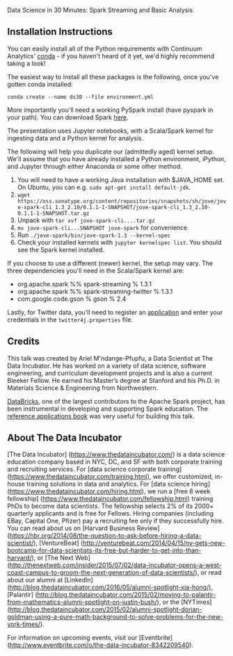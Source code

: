 Data Science in 30 Minutes: Spark Streaming and Basic Analysis


## Installation Instructions

You can easily install all of the Python requirements with Continuum Analytics' [conda](http://conda.pydata.org/docs/) - if you haven't heard of it yet, we'd highly recommend taking a look!

The easiest way to install all these packages is the following, once you've gotten conda installed:

``` 
conda create --name ds30 --file environment.yml
```

More importantly you'll need a working PySpark install (have pyspark in your path). You can download Spark [here](http://spark.apache.org/downloads.html).

The presentation uses Jupyter notebooks, with a Scala/Spark kernel for ingesting data and a Python kernel for analysis.

The following will help you duplicate our (admittedly aged) kernel setup. We'll assume that you have already installed a Python environment, iPython, and Jupyter through either Anaconda or some other method.

1. You will need to have a working Java installation with $JAVA_HOME set. On Ubuntu, you can e.g. `sudo apt-get install default-jdk`.
1. `wget https://oss.sonatype.org/content/repositories/snapshots/sh/jove/jove-spark-cli_1.3_2.10/0.1.1-1-SNAPSHOT/jove-spark-cli_1.3_2.10-0.1.1-1-SNAPSHOT.tar.gz`
1. Unpack with `tar xvf jove-spark-cli....tar.gz`
1. `mv jove-spark-cli...SNAPSHOT jove-spark` for convenience
1. Run `./jove-spark/bin/jove-spark-1.3 --kernel-spec`
1. Check your installed kernels with `jupyter kernelspec list`. You should see the Spark kernel installed.

If you choose to use a different (newer) kernel, the setup may vary. The three dependencies you'll need in the Scala/Spark kernel are:
* org.apache.spark %% spark-streaming % 1.3.1
* org.apache.spark %% spark-streaming-twitter % 1.3.1
* com.google.code.gson % gson % 2.4

Lastly, for Twitter data, you'll need to register an [application](https://apps.twitter.com) and enter your credentials in the `twitter4j.properties` file.

## Credits
This talk was created by Ariel M'ndange-Pfupfu, a Data Scientist at The Data Incubator. He has worked on a variety of data science, software engineering, and curriculum development projects and is also a current Bleeker Fellow. He earned his Master’s degree at Stanford and his Ph.D. in Materials Science & Engineering from Northwestern.


[DataBricks](https://www.databricks.com), one of the largest contributors to the Apache Spark project, has been instrumental in developing and supporting Spark education. The [reference applications book](https://databricks.gitbooks.io/databricks-spark-reference-applications/content/index.html) was very useful for building this talk.

## About The Data Incubator
[The Data Incubator] (https://www.thedataincubator.com/) is a data science education company based in NYC, DC, and SF with both corporate training and recruiting services. For [data science corporate training] (https://www.thedataincubator.com/training.html), we offer customized, in-house training solutions in data and analytics. For [data science hiring] (https://www.thedataincubator.com/hiring.html), we run a [free 8 week fellowship] (https://www.thedataincubator.com/fellowship.html) training PhDs to become data scientists. The fellowship selects 2% of its 2000+ quarterly applicants and is free for Fellows. Hiring companies (including EBay, Capital One, Pfizer) pay a recruiting fee only if they successfully hire. You can read about us on [Harvard Business Review] (https://hbr.org/2014/08/the-question-to-ask-before-hiring-a-data-scientist/), [VentureBeat] (http://venturebeat.com/2014/04/15/ny-gets-new-bootcamp-for-data-scientists-its-free-but-harder-to-get-into-than-harvard/), or [The Next Web] (http://thenextweb.com/insider/2015/07/02/data-incubator-opens-a-west-coast-campus-to-groom-the-next-generation-of-data-scientists/), or read about our alumni at [LinkedIn] (http://blog.thedataincubator.com/2016/05/alumni-spotlight-xia-hong/), [Palantir] (http://blog.thedataincubator.com/2015/02/moving-to-palantir-from-mathematics-alumni-spotlight-on-justin-bush/), or the [NYTimes] (http://blog.thedataincubator.com/2015/02/alumni-spotlight-dorian-goldman-using-a-pure-math-background-to-solve-problems-for-the-new-york-times/).

For information on upcoming events, visit our [Eventbrite] (http://www.eventbrite.com/o/the-data-incubator-8342209540).
